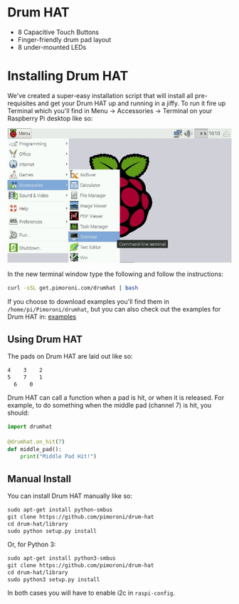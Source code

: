 # Drum HAT

* 8 Capacitive Touch Buttons
* Finger-friendly drum pad layout
* 8 under-mounted LEDs

# Installing Drum HAT

We've created a super-easy installation script that will install all pre-requisites and get your Drum HAT up and running in a jiffy. To run it fire up Terminal which you'll find in Menu -> Accessories -> Terminal on your Raspberry Pi desktop like so:

![Finding the terminal](terminal.jpg)

In the new terminal window type the following and follow the instructions:

```bash
curl -sSL get.pimoroni.com/drumhat | bash
```

If you choose to download examples you'll find them in `/home/pi/Pimoroni/drumhat`, but you can also check out the examples for Drum HAT in: [examples](examples)

## Using Drum HAT

The pads on Drum HAT are laid out like so:

```
4    3    2
5    7    1
  6    0
```

Drum HAT can call a function when a pad is hit, or when it is released. For example, to do something when the middle pad (channel 7) is hit, you should:

```python
import drumhat

@drumhat.on_hit(7)
def middle_pad():
    print("Middle Pad Hit!")
```

## Manual Install

You can install Drum HAT manually like so:

```
sudo apt-get install python-smbus
git clone https://github.com/pimoroni/drum-hat
cd drum-hat/library
sudo python setup.py install
```

Or, for Python 3:

```
sudo apt-get install python3-smbus
git clone https://github.com/pimoroni/drum-hat
cd drum-hat/library
sudo python3 setup.py install
```

In both cases you will have to enable i2c in `raspi-config`.
